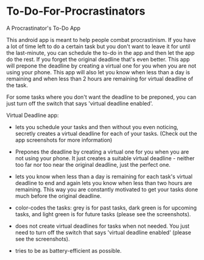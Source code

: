 # To-Do-For-Procrastinators
A Procrastinator's To-Do App

This android app is meant to help people combat procrastinism. If you have a lot of time left to do a certain task but you don't want to leave it for until the last-minute, 
you can schedule the to-do in the app and then let the app do the rest. If you forget the original deadline that's even better. This app will prepone the deadline 
by creating a virtual one for you when you are not using your phone. This app will also let you know when less than a day is remaining and when less than 2 hours are 
remaining for virtual deadline of the task. 

For some tasks where you don't want the deadline to be preponed, you can just turn off the switch that says 'virtual deadline enabled'.

Virtual Deadline app:

- lets you schedule your tasks and then without you even noticing, secretly creates a virtual deadline for each of your tasks. (Check out the app screenshots for more information)

- Prepones the deadline by creating a virtual one for you when you are not using your phone. It just creates a suitable virtual deadline - neither too far nor too near the original deadline, just the perfect one.

- lets you know when less than a day is remaining for each task's virtual deadline to end and again lets you know when less than two hours are remaining. This way you are constantly motivated to get your tasks done much before the original deadline.

- color-codes the tasks: grey is for past tasks, dark green is for upcoming tasks, and light green is for future tasks (please see the screenshots).

- does not create virtual deadlines for tasks when not needed. You just need to turn off the switch that says 'virtual deadline enabled' (please see the screenshots).

- tries to be as battery-efficient as possible.



